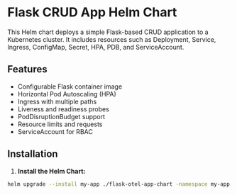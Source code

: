 # Flask CRUD App Helm Chart

This Helm chart deploys a simple Flask-based CRUD application to a Kubernetes cluster. It includes resources such as Deployment, Service, Ingress, ConfigMap, Secret, HPA, PDB, and ServiceAccount.

## Features

- Configurable Flask container image
- Horizontal Pod Autoscaling (HPA)
- Ingress with multiple paths
- Liveness and readiness probes
- PodDisruptionBudget support
- Resource limits and requests
- ServiceAccount for RBAC

## Installation

1. **Install the Helm Chart:**

```bash
helm upgrade --install my-app ./flask-otel-app-chart -namespace my-app --create-namespace
```